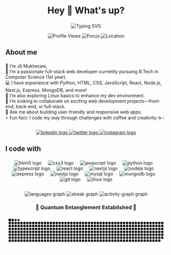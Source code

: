 <h1 align="center">Hey 👋 What's up?</h1>

###

<p align="center">
  <img src="https://readme-typing-svg.herokuapp.com?font=Orbitron&size=28&duration=3000&pause=1000&color=00FF00&center=true&vCenter=true&width=600&lines=Welcome+to+the+Digital+Nexus;Crafting+Cutting-Edge+Cyber+Solutions;Hacking+the+Matrix+Since+2005" alt="Typing SVG" />
</p>

<div align="center">
  <img src="https://komarev.com/ghpvc/?username=GTAJIT&style=for-the-badge&color=0891b2&label=PROFILE+VIEWS" alt="Profile Views" />
  <img src="https://img.shields.io/badge/Focus-Fullstack%20Development-brightgreen?style=for-the-badge" alt="Focus" />
  <img src="https://img.shields.io/badge/Location-Kolkata%20City-red?style=for-the-badge" alt="Location" />
</div>

###



###

<h2 align="left">About me</h2>

###

<p align="left"></p>
<p align="left">👋 I’m Jit Mukherjee,<br>🔭 I’m a passionate full-stack web developer currently pursuing B.Tech in Computer Science (1st year).<br>💻 I have experience with Python, HTML, CSS, JavaScript, React, Node.js, Next.js, Express, MongoDB, and more!<br>🌱 I’m also exploring Linux basics to enhance my dev environment.<br>👯 I’m looking to collaborate on exciting web development projects—front-end, back-end, or full-stack.<br>💬 Ask me about building user-friendly and responsive web apps.<br>⚡ Fun fact: I code my way through challenges with coffee and creativity ☕💡</p>

###

<div align="center">
  <a href="https://www.linkedin.com/in/jit-mukherjee/" target="_blank">
    <img src="https://raw.githubusercontent.com/maurodesouza/profile-readme-generator/master/src/assets/icons/social/linkedin/default.svg" width="52" height="40" alt="linkedin logo"  />
  </a>
  <a href="https://x.com/Jit_Mukherjee05" target="_blank">
    <img src="https://raw.githubusercontent.com/maurodesouza/profile-readme-generator/master/src/assets/icons/social/twitter/default.svg" width="52" height="40" alt="twitter logo"  />
  </a>
  <a href="https://www.instagram.com/codesbyjit/" target="_blank">
    <img src="https://raw.githubusercontent.com/maurodesouza/profile-readme-generator/master/src/assets/icons/social/instagram/default.svg" width="52" height="40" alt="instagram logo"  />
  </a>
</div>

###

<h2 align="left">I code with</h2>

###

<div align="center">
  <img src="https://cdn.jsdelivr.net/gh/devicons/devicon/icons/html5/html5-original.svg" height="40" alt="html5 logo"  />
  <img width="12" />
  <img src="https://cdn.jsdelivr.net/gh/devicons/devicon/icons/css3/css3-original.svg" height="40" alt="css3 logo"  />
  <img width="12" />
  <img src="https://cdn.jsdelivr.net/gh/devicons/devicon/icons/javascript/javascript-original.svg" height="40" alt="javascript logo"  />
  <img width="12" />
  <img src="https://cdn.jsdelivr.net/gh/devicons/devicon/icons/python/python-original.svg" height="40" alt="python logo"  />
  <img width="12" />
  <img src="https://cdn.jsdelivr.net/gh/devicons/devicon/icons/typescript/typescript-original.svg" height="40" alt="typescript logo"  />
  <img width="12" />
  <img src="https://cdn.jsdelivr.net/gh/devicons/devicon/icons/react/react-original.svg" height="40" alt="react logo"  />
  <img width="12" />
  <img src="https://cdn.jsdelivr.net/gh/devicons/devicon/icons/nextjs/nextjs-original.svg" height="40" alt="nextjs logo"  />
  <img width="12" />
  <img src="https://cdn.jsdelivr.net/gh/devicons/devicon/icons/nodejs/nodejs-original.svg" height="40" alt="nodejs logo"  />
  <img width="12" />
  <img src="https://cdn.jsdelivr.net/gh/devicons/devicon/icons/express/express-original.svg" height="40" alt="express logo"  />
  <img width="12" />
  <img src="https://cdn.jsdelivr.net/gh/devicons/devicon/icons/nestjs/nestjs-original.svg" height="40" alt="nestjs logo"  />
  <img width="12" />
  <img src="https://cdn.jsdelivr.net/gh/devicons/devicon/icons/mysql/mysql-original.svg" height="40" alt="mysql logo"  />
  <img width="12" />
  <img src="https://cdn.jsdelivr.net/gh/devicons/devicon/icons/mongodb/mongodb-original.svg" height="40" alt="mongodb logo"  />
  <img width="12" />
  <img src="https://cdn.jsdelivr.net/gh/devicons/devicon/icons/git/git-original.svg" height="40" alt="git logo"  />
  <img width="12" />
  <img src="https://cdn.jsdelivr.net/gh/devicons/devicon/icons/linux/linux-original.svg" height="40" alt="linux logo"  />
</div>
<h2 align="left"></h2>

###

<div align="center">
  <img src="https://github-readme-stats.vercel.app/api/top-langs?username=GTAJIT&locale=en&hide_title=false&layout=compact&card_width=320&langs_count=5&theme=dracula&hide_border=false&order=2" height="150" alt="languages graph"  />
  <img src="https://streak-stats.demolab.com?user=GTAJIT&locale=en&mode=daily&theme=dracula&hide_border=false&border_radius=5&order=3" height="150" alt="streak graph"  />
  <img src="https://github-readme-activity-graph.vercel.app/graph?username=GTAJIT&radius=16&theme=react&area=true&order=5" height="300" alt="activity-graph graph"  />
</div>

###
<div align="center">
  <h3>📡 Quantum Entanglement Established 📡</h3>
  <img src="https://raw.githubusercontent.com/platane/snk/output/github-contribution-grid-snake-dark.svg" alt="Snake Animation" />
</div>
